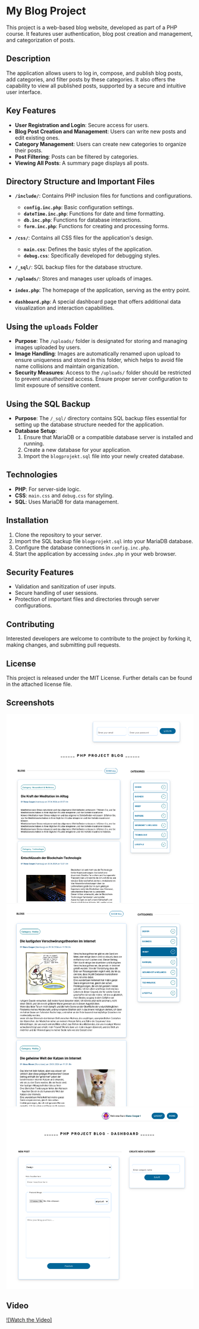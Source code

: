 # My Blog Project

This project is a web-based blog website, developed as part of a PHP course. It features user authentication, blog post creation and management, and categorization of posts.

## Description

The application allows users to log in, compose, and publish blog posts, add categories, and filter posts by these categories. It also offers the capability to view all published posts, supported by a secure and intuitive user interface.

## Key Features

- **User Registration and Login**: Secure access for users.
- **Blog Post Creation and Management**: Users can write new posts and edit existing ones.
- **Category Management**: Users can create new categories to organize their posts.
- **Post Filtering**: Posts can be filtered by categories.
- **Viewing All Posts**: A summary page displays all posts.

## Directory Structure and Important Files

- **`/include/`**: Contains PHP inclusion files for functions and configurations.
  - **`config.inc.php`**: Basic configuration settings.
  - **`dateTime.inc.php`**: Functions for date and time formatting.
  - **`db.inc.php`**: Functions for database interactions.
  - **`form.inc.php`**: Functions for creating and processing forms.

- **`/css/`**: Contains all CSS files for the application's design.
  - **`main.css`**: Defines the basic styles of the application.
  - **`debug.css`**: Specifically developed for debugging styles.

- **`/_sql/`**: SQL backup files for the database structure.

- **`/uploads/`**: Stores and manages user uploads of images.

- **`index.php`**: The homepage of the application, serving as the entry point.

- **`dashboard.php`**: A special dashboard page that offers additional data visualization and interaction capabilities.

## Using the `uploads` Folder

- **Purpose**: The `/uploads/` folder is designated for storing and managing images uploaded by users.
- **Image Handling**: Images are automatically renamed upon upload to ensure uniqueness and stored in this folder, which helps to avoid file name collisions and maintain organization.
- **Security Measures**: Access to the `/uploads/` folder should be restricted to prevent unauthorized access. Ensure proper server configuration to limit exposure of sensitive content.

## Using the SQL Backup

- **Purpose**: The `/_sql/` directory contains SQL backup files essential for setting up the database structure needed for the application.
- **Database Setup**:
  1. Ensure that MariaDB or a compatible database server is installed and running.
  2. Create a new database for your application.
  3. Import the `blogprojekt.sql` file into your newly created database.

## Technologies

- **PHP**: For server-side logic.
- **CSS**: `main.css` and `debug.css` for styling.
- **SQL**: Uses MariaDB for data management.

## Installation

1. Clone the repository to your server.
2. Import the SQL backup file `blogprojekt.sql` into your MariaDB database.
3. Configure the database connections in `config.inc.php`.
4. Start the application by accessing `index.php` in your web browser.

## Security Features

- Validation and sanitization of user inputs.
- Secure handling of user sessions.
- Protection of important files and directories through server configurations.

## Contributing

Interested developers are welcome to contribute to the project by forking it, making changes, and submitting pull requests.

## License

This project is released under the MIT License. Further details can be found in the attached license file.

## Screenshots

![Homepage](media/images/homepage.png)
![Homepage Category](media/images/homepage-category.png)
![Dashboard](media/images/dashboard.png)

## Video

[![Watch the Video]](media/video/blog-website-overview.mp4)
